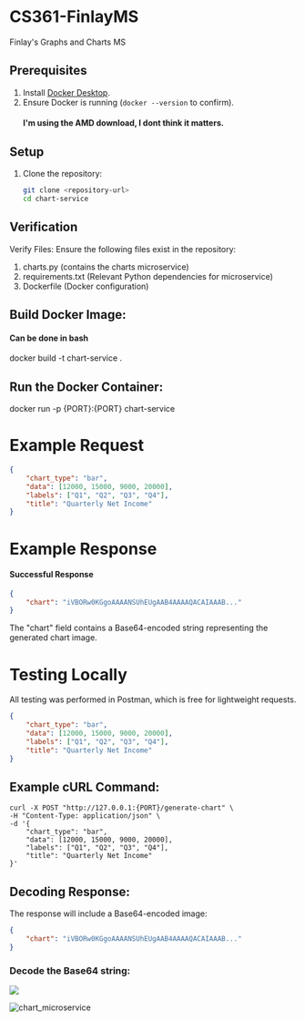 # CS361-FinlayMS
Finlay's Graphs and Charts MS

## Prerequisites
1. Install [Docker Desktop](https://www.docker.com/products/docker-desktop).
2. Ensure Docker is running (`docker --version` to confirm).
   #### I'm using the AMD download, I dont think it matters.

## Setup

1. Clone the repository:
   ```bash
   git clone <repository-url>
   cd chart-service
   ```
## Verification 

Verify Files: Ensure the following files exist in the repository:

1. charts.py (contains the charts microservice)
2. requirements.txt (Relevant Python dependencies for microservice)
3. Dockerfile (Docker configuration)

## Build Docker Image:
#### Can be done in bash
   docker build -t chart-service .
## Run the Docker Container:
   docker run -p {PORT}:{PORT} chart-service

# Example Request
   ```json
   {
       "chart_type": "bar",
       "data": [12000, 15000, 9000, 20000],
       "labels": ["Q1", "Q2", "Q3", "Q4"],
       "title": "Quarterly Net Income"
   }
   ```
# Example Response
   #### Successful Response
   ```json
   {
       "chart": "iVBORw0KGgoAAAANSUhEUgAAB4AAAAQACAIAAAB..."
   }
   ```
   The "chart" field contains a Base64-encoded string representing the generated chart image.

# Testing Locally

All testing was performed in Postman, which is free for lightweight requests. 
   ```json
   {
       "chart_type": "bar",
       "data": [12000, 15000, 9000, 20000],
       "labels": ["Q1", "Q2", "Q3", "Q4"],
       "title": "Quarterly Net Income"
   }
   ```
## Example cURL Command:
   ```curl
   curl -X POST "http://127.0.0.1:{PORT}/generate-chart" \
   -H "Content-Type: application/json" \
   -d '{
       "chart_type": "bar",
       "data": [12000, 15000, 9000, 20000],
       "labels": ["Q1", "Q2", "Q3", "Q4"],
       "title": "Quarterly Net Income"
   }'
   ```
## Decoding Response:
The response will include a Base64-encoded image:
   ```json
   {
       "chart": "iVBORw0KGgoAAAANSUhEUgAAB4AAAAQACAIAAAB..."
   }
   ```
### Decode the Base64 string:

   <img src="data:image/png;base64,iVBORw0KGgoAAAANSUhEUgAAB4AAAAQACAIAAAB..." />

![chart_microservice](https://github.com/user-attachments/assets/f1abf524-5560-4f63-97f6-f29fcf5ec18f)
